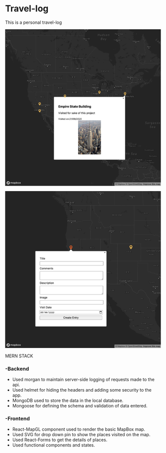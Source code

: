 # Travel-log
This is a personal travel-log 

![](Screenshot%202020-10-14%20at%2012.18.38%20PM.png)


![](Screenshot%202020-10-14%20at%2012.19.08%20PM.png)

MERN STACK 
### -Backend 
* Used morgan to maintain server-side logging of requests made to the api.
* Used helmet for hiding the headers and adding some security to the app.
* MongoDB used to store the data in the local database.
* Mongoose for defining the schema and validation of data entered.

### -Frontend
* React-MapGL component used to render the basic MapBox map.
* Used SVG for drop down pin to show the places visited on the map.
* Used React-Forms to get the details of places.
* Used functional components and states.
